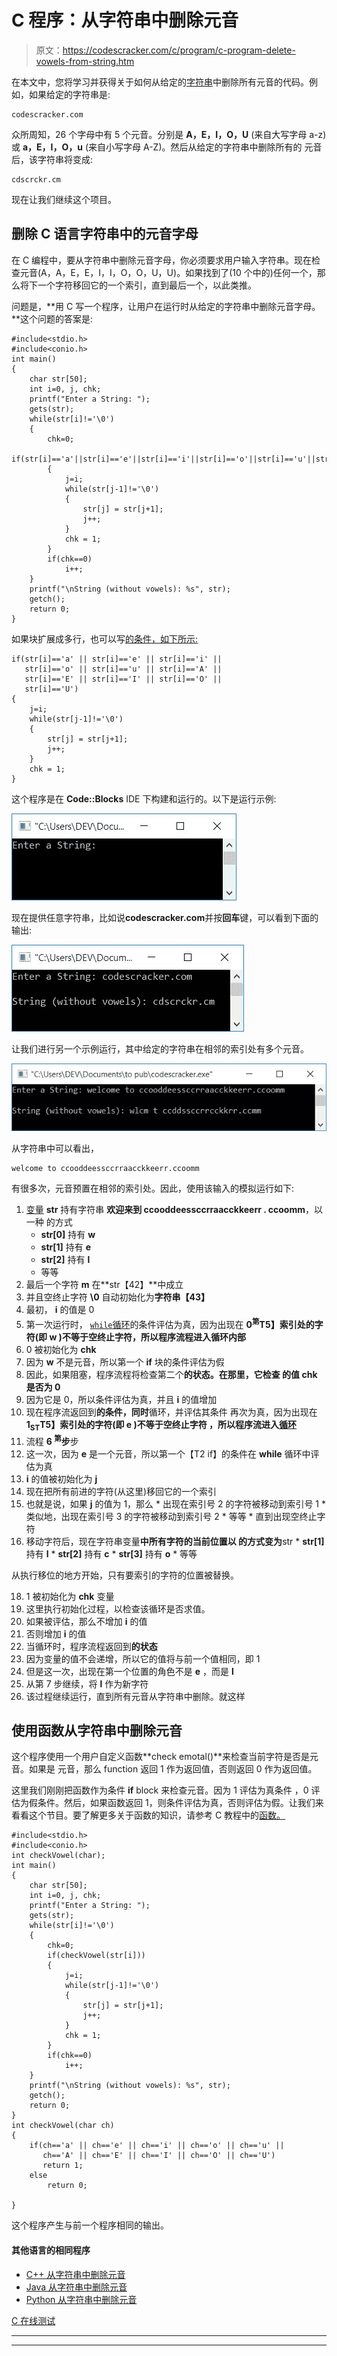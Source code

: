 # C 程序：从字符串中删除元音

> 原文：<https://codescracker.com/c/program/c-program-delete-vowels-from-string.htm>

在本文中，您将学习并获得关于如何从给定的[字符串](/c/c-strings.htm)中删除所有元音的代码。例如，如果给定的字符串是:

```
codescracker.com
```

众所周知，26 个字母中有 5 个元音。分别是 **A，E，I，O，U** (来自大写字母 a-z)或 **a，E，I，O，u** (来自小写字母 A-Z)。然后从给定的字符串中删除所有的 元音后，该字符串将变成:

```
cdscrckr.cm
```

现在让我们继续这个项目。

## 删除 C 语言字符串中的元音字母

在 C 编程中，要从字符串中删除元音字母，你必须要求用户输入字符串。现在检查元音(A，A，E，E，I，I，O，O，U，U)。如果找到了(10 个中的)任何一个，那么将下一个字符移回它的一个索引，直到最后一个，以此类推。

问题是，**用 C 写一个程序，让用户在运行时从给定的字符串中删除元音字母。**这个问题的答案是:

```
#include<stdio.h>
#include<conio.h>
int main()
{
    char str[50];
    int i=0, j, chk;
    printf("Enter a String: ");
    gets(str);
    while(str[i]!='\0')
    {
        chk=0;
        if(str[i]=='a'||str[i]=='e'||str[i]=='i'||str[i]=='o'||str[i]=='u'||str[i]=='A'||str[i]=='E'||str[i]=='I'||str[i]=='O'||str[i]=='U')
        {
            j=i;
            while(str[j-1]!='\0')
            {
                str[j] = str[j+1];
                j++;
            }
            chk = 1;
        }
        if(chk==0)
            i++;
    }
    printf("\nString (without vowels): %s", str);
    getch();
    return 0;
}
```

如果块扩展成多行，也可以写[的条件，如下所示:](/c/c-if-statement.htm)

```
if(str[i]=='a' || str[i]=='e' || str[i]=='i' ||
   str[i]=='o' || str[i]=='u' || str[i]=='A' ||
   str[i]=='E' || str[i]=='I' || str[i]=='O' ||
   str[i]=='U')
{
    j=i;
    while(str[j-1]!='\0')
    {
        str[j] = str[j+1];
        j++;
    }
    chk = 1;
}
```

这个程序是在 **Code::Blocks** IDE 下构建和运行的。以下是运行示例:

![c program delete vowels from string](img/de2193fb9e0b51cd834101e917cc0919.png)

现在提供任意字符串，比如说**codescracker.com**并按**回车**键，可以看到下面的输出:

![remove vowels from string c](img/ae13967e7ec5f9866073309293c71b87.png)

让我们进行另一个示例运行，其中给定的字符串在相邻的索引处有多个元音。

![delete vowels from string program c](img/0cf54501a34c2f056d5186edbd8d2a0b.png)

从字符串中可以看出，

```
welcome to ccooddeessccrraacckkeerr.ccoomm
```

有很多次，元音预置在相邻的索引处。因此，使用该输入的模拟运行如下:

1.  [变量](/c/c-if-statement.htm) **str** 持有字符串 **欢迎来到 ccooddeessccrraacckkeerr . ccoomm**，以一种 的方式
    *   **str[0]** 持有 **w**
    *   **str[1]** 持有 **e**
    *   **str[2]** 持有 **l**
    *   等等
2.  最后一个字符 **m** 在**str【42】**中成立
3.  并且空终止字符 **\0** 自动初始化为**字符串【43】**
4.  最初， **i** 的值是 0
5.  第一次运行时， [`while`循环](/c/c-while-loop.htm)的条件评估为真，因为出现在 **0<sup>第</sup>T5】索引处的字符(即 **w** )不等于空终止字符，所以程序流程进入循环内部**
6.  0 被初始化为 **chk**
7.  因为 **w** 不是元音，所以第一个 **if** 块的条件评估为假
8.  因此，如果阻塞，程序流程将检查第二个**的状态。在那里，它检查 的值 **chk** 是否为 0**
9.  因为它是 0，所以条件评估为真，并且 **i** 的值增加
10.  现在程序流返回到**的条件，同时**循环，并评估其条件 再次为真，因为出现在**1<sub>ST</sub>T5】索引处的字符(即 **e** )不等于空终止字符 ，所以程序流进入[循环](/c/c-loops.htm)**
11.  流程 **6 <sup>第</sup>步**步
12.  这一次，因为 **e** 是一个元音，所以第一个【T2 if】的条件在 **while** 循环中评估为真
13.  **i** 的值被初始化为 **j**
14.  现在把所有前进的字符(从这里)移回它的一个索引
15.  也就是说，如果 **j** 的值为 1，那么
    *   出现在索引号 2 的字符被移动到索引号 1
    *   类似地，出现在索引号 3 的字符被移动到索引号 2
    *   等等
    *   直到出现空终止字符
16.  移动字符后，现在字符串变量**中所有字符的当前位置以 的方式变为**str
    *   **str[1]** 持有 **l**
    *   **str[2]** 持有 **c**
    *   **str[3]** 持有 **o**
    *   等等

从执行移位的地方开始，只有要索引的字符的位置被替换。

18.  1 被初始化为 **chk** 变量
19.  这里执行初始化过程，以检查该循环是否求值。
20.  如果被评估，那么不增加 **i** 的值
21.  否则增加 **i** 的值
22.  当循环时，程序流程返回到**的状态**
23.  因为变量的值不会递增，所以它的值将与前一个值相同，即 1
24.  但是这一次，出现在第一个位置的角色不是 **e** ，而是 **l**
25.  从第 7 步继续，将 **l** 作为新字符
26.  该过程继续运行，直到所有元音从字符串中删除。就这样

## 使用函数从字符串中删除元音

这个程序使用一个用户自定义函数**check emotal()**来检查当前字符是否是元音。如果是 元音，那么 function 返回 1 作为返回值，否则返回 0 作为返回值。

这里我们刚刚把函数作为条件 **if** block 来检查元音。因为 1 评估为真条件 ，0 评估为假条件。然后，如果函数返回 1，则条件评估为真，否则评估为假。让我们来看看这个节目。要了解更多关于函数的知识，请参考 C 教程中的[函数。](/c/c-functions.htm)

```
#include<stdio.h>
#include<conio.h>
int checkVowel(char);
int main()
{
    char str[50];
    int i=0, j, chk;
    printf("Enter a String: ");
    gets(str);
    while(str[i]!='\0')
    {
        chk=0;
        if(checkVowel(str[i]))
        {
            j=i;
            while(str[j-1]!='\0')
            {
                str[j] = str[j+1];
                j++;
            }
            chk = 1;
        }
        if(chk==0)
            i++;
    }
    printf("\nString (without vowels): %s", str);
    getch();
    return 0;
}
int checkVowel(char ch)
{
    if(ch=='a' || ch=='e' || ch=='i' || ch=='o' || ch=='u' ||
       ch=='A' || ch=='E' || ch=='I' || ch=='O' || ch=='U')
       return 1;
    else
        return 0;

}
```

这个程序产生与前一个程序相同的输出。

#### 其他语言的相同程序

*   [C++ 从字符串中删除元音](/cpp/program/cpp-program-delete-vowels-from-string.htm)
*   [Java 从字符串中删除元音](/java/program/java-program-delete-vowels-from-string.htm)
*   [Python 从字符串中删除元音](/python/program/python-program-remove-vowels-from-string.htm)

[C 在线测试](/exam/showtest.php?subid=2)

* * *

* * *